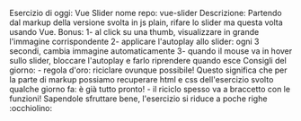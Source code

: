 Esercizio di oggi: Vue Slider
nome repo: vue-slider
Descrizione: Partendo dal markup della versione svolta in js plain, rifare lo slider ma questa volta usando Vue.
Bonus:
1- al click su una thumb, visualizzare in grande l'immagine corrispondente
2- applicare l'autoplay allo slider: ogni 3 secondi, cambia immagine automaticamente
3- quando il mouse va in hover sullo slider, bloccare l'autoplay e farlo riprendere quando esce
Consigli del giorno: - regola d'oro: riciclare ovunque possibile! Questo significa che per la parte di markup possiamo recuperare html e css dell'esercizio svolto qualche giorno fa: è già tutto pronto! - il riciclo spesso va a braccetto con le funzioni! Sapendole sfruttare bene, l'esercizio si riduce a poche righe :occhiolino:
